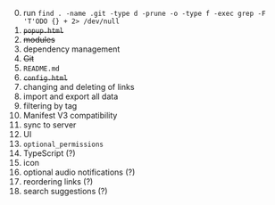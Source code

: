 0. run `find . -name .git -type d -prune -o -type f -exec grep -F 'T'ODO {} + 2> /dev/null`
1. ~~`popup.html`~~
2. ~~modules~~
3. dependency management
4. ~~Git~~
5. `README.md`
6. ~~`config.html`~~
7. changing and deleting of links
8. import and export all data
9. filtering by tag
10. Manifest V3 compatibility
11. sync to server
12. UI
13. `optional_permissions`
14. TypeScript (?)
15. icon
16. optional audio notifications (?)
17. reordering links (?)
18. search suggestions (?)
